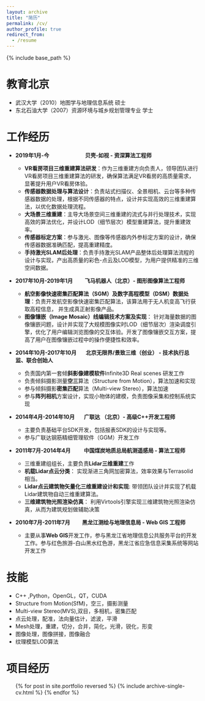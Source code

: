 ```yaml
---
layout: archive
title: "简历"
permalink: /cv/
author_profile: true
redirect_from:
  - /resume
---
```


{% include base_path %}


教育北京
======

* 武汉大学（2010）地图学与地理信息系统 硕士
* 东北石油大学（2007）资源环境与城乡规划管理专业 学士 

工作经历
======
* **2019年1月-今 &ensp;&ensp;&ensp; &ensp;&ensp;&ensp; &ensp;&ensp;&ensp;&ensp;&ensp;&ensp;贝壳-如视 - 资深算法工程师**
  - **VR看房项目三维重建算法研发**：作为三维重建方向负责人，领导团队进行VR看房项目三维重建算法的研发，确保算法满足VR看房的高质量需求，显著提升用户VR看房体验。
  - **传感器数据处理与算法设计**：负责站式扫描仪、全景相机、云台等多种传感器数据的处理，根据不同传感器的特点，设计并实现高效的三维重建算法，以优化数据处理流程。
  - **大场景三维重建**：主导大场景空间三维重建的流式与并行处理技术，实现高效的算法优化，并设计LOD（细节层次）模型重建算法，提升重建效率。
  - **传感器标定方案**：参与激光、图像等传感器内外参标定方案的设计，确保传感器数据准确匹配，提高重建精度。
  - **手持激光SLAM后处理**：负责手持激光SLAM产品整体后处理算法流程的设计与实现，产出高质量的彩色-点云及LOD模型，为用户提供精准的三维空间数据。
 


* **2017年10月-2019年1月 &ensp;&ensp;&ensp;&ensp;飞马机器人（北京）- 图形图像算法工程师**
  - **航空影像快速密集匹配算法（SGM）及数字高程模型（DSM）数据处理**：负责开发航空影像快速密集匹配算法，该算法用于无人机变高飞行获取高程信息， 并生成真正射影像产品。
  - **图像镶嵌（Image Mosaic）线编辑技术方案及实现**： 针对海量数据的图像镶嵌问题，设计并实现了大规模图像实时LOD（细节层次）渲染调度引擎，优化了用户编辑浏览图像的交互体验。开发了图像镶嵌交互方案，提高了用户在图像镶嵌过程中的操作便捷性和效率。

* **2014年10月-2017年10月 &ensp;&ensp;&ensp;北京无限界/景致三维（创业） - 技术执行总监、联合创始人**
  * 负责国内第一套倾**斜影像建模软件**Infinite3D Real scenes  研发工作
  * 负责倾斜摄影测量**空三**算法（Structure from Motion），算法加速和实现
  * 参与倾斜摄影**密集匹配**算法（Multi-view Stereo），算法加速
  * 参与**阵列相机**方案设计，实现小物体的建模，负责图像采集和控制系统实现
* **2014年4月-2014年10月 &ensp;&ensp;&ensp;广联达 （北京）- 高级C++开发工程师**
  * 主要负责基础平台SDK开发，包括报表SDK的设计与实现等。
  * 参与广联达钢筋精细管理软件（GGM）开发工作
* **2011年7月-2014年4月 &ensp;&ensp;&ensp;&ensp; 中国煤炭地质总局航测遥感局 - 算法工程师**
  * 三维重建组组长，主要负责**Lidar三维重建**工作
  * **机载Lidar点云分类**： 实现渐进三角网加密算法，效率效果与Terrasolid 相当。
  * **Lidar点云建筑物矢量化三维重建设计和实现**: 带领团队设计并实现了机载Lidar建筑物自动三维重建算法。
  * **三维建筑物光照渲染仿真**： 利用Virtools引擎实现三维建筑物光照渲染仿真，从而为建筑规划做辅助决策

* **2010年7月-2011年7月 &ensp;&ensp;&ensp;&ensp;黑龙江测绘与地理信息局 - Web GIS 工程师**
  * 主要从事**Web GIS**开发工作，参与黑龙江省地理信息公共服务平台的开发工作。参与红色旅游-白山黑水红色游，黑龙江省应急信息采集系统等网站开发工作


技能
======
* C++ ,Python，OpenGL，QT，CUDA
* Structure from Motion(SfM)，空三，摄影测量
* Multi-view Stereo(MVS),双目，多相机，密集匹配
* 点云处理，配准，法向量估计，滤波，平滑
* Mesh处理，重建，切分，合并，简化，光滑，锐化，形变
* 图像处理，图像拼接，图像融合
* 纹理模型LOD算法




<div style="display:none">
文章与专利
======
  <!-- <ul>{% for post in site.publications reversed %}
    {% include archive-single-cv.html %}
  {% endfor %}</ul> -->
  </div>
  
项目经历
======
  <ul>{% for post in site.portfolio reversed %}
    {% include archive-single-cv.html  %}
  {% endfor %}</ul>
  
